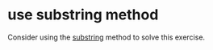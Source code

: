 # use substring method

Consider using the [substring][substring-method] method to solve this exercise.

[substring-method]: https://docs.oracle.com/javase/8/docs/api/java/lang/String.html#substring-int-int-
